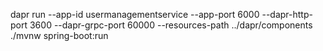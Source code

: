dapr run --app-id usermanagementservice --app-port 6000 --dapr-http-port 3600 --dapr-grpc-port 60000 --resources-path ../dapr/components ./mvnw spring-boot:run
